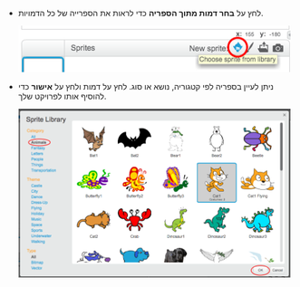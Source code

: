 + לחץ על **בחר דמות מתוך הספריה** כדי לראות את הספרייה של כל הדמויות.
    
    ![צילום מסך](images/sprite-library.png)

+ ניתן לעיין בספריה לפי קטגוריה, נושא או סוג. לחץ על דמות ולחץ על **אישור** כדי להוסיף אותו לפרויקט שלך.
    
    ![צילום מסך](images/sprite-choose.png)
